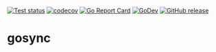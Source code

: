 [![Test status](https://github.com/millken/gosync/actions/workflows/test.yml/badge.svg?branch=main)](https://github.com/millken/gosync/actions?workflow=test)
[![codecov](https://codecov.io/gh/millken/gosync/branch/main/graph/badge.svg?token=sOfigsJFJx)](https://codecov.io/gh/millken/gosync)
[![Go Report Card](https://goreportcard.com/badge/github.com/millken/gosync)](https://goreportcard.com/report/github.com/millken/gosync)
[![GoDev](https://img.shields.io/badge/go.dev-reference-007d9c?logo=go&logoColor=white)](https://pkg.go.dev/github.com/millken/gosync)
[![GitHub release](https://img.shields.io/github/release/millken/gosync.svg)](https://github.com/millken/gosync/releases)
# gosync